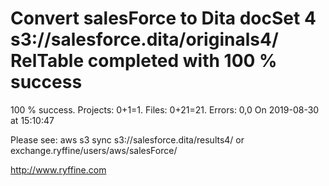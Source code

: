 # Convert salesForce to Dita docSet 4 s3://salesforce.dita/originals4/ RelTable completed with 100 % success

100 % success. Projects: 0+1=1.  Files: 0+21=21. Errors: 0,0  On 2019-08-30 at 15:10:47



Please see: aws s3 sync s3://salesforce.dita/results4/ or exchange.ryffine/users/aws/salesForce/

http://www.ryffine.com
